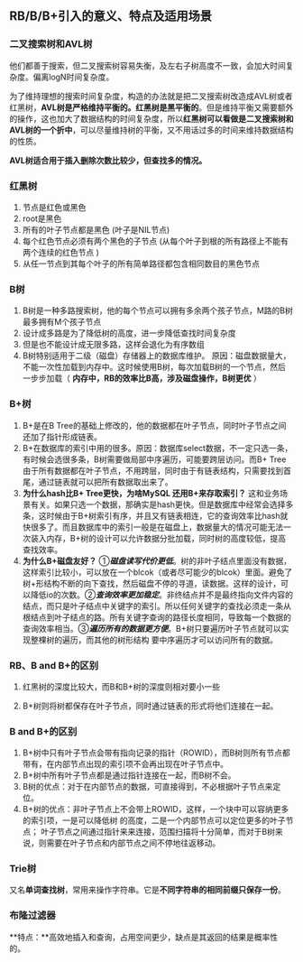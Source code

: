 ## RB/B/B+引入的意义、特点及适用场景

### 二叉搜索树和AVL树

他们都善于搜索，但二叉搜索树容易失衡，及左右子树高度不一致，会加大时间复杂度。偏离logN时间复杂度。

为了维持理想的搜索时间复杂度，构造的办法就是把二叉搜索树改造成AVL树或者红黑树，**AVL树是严格维持平衡的。红黑树是黑平衡的**。但是维持平衡又需要额外的操作，这也加大了数据结构的时间复杂度，所以**红黑树可以看做是二叉搜索树和AVL树的一个折中**，可以尽量维持树的平衡，又不用话过多的时间来维持数据结构的性质。

**AVL树适合用于插入删除次数比较少，但查找多的情况。**





### 红黑树

1. 节点是红色或黑色
2. root是黑色
3. 所有的叶子节点都是黑色 (叶子是NIL节点)
4. 每个红色节点必须有两个黑色的子节点 (从每个叶子到根的所有路径上不能有两个连续的红色节点 )
5. 从任一节点到其每个叶子的所有简单路径都包含相同数目的黑色节点





### B树

1. B树是一种多路搜索树，他的每个节点可以拥有多余两个孩子节点，M路的B树最多拥有M个孩子节点
2. 设计成多路是为了降低树的高度，进一步降低查找时间复杂度
3. 但是也不能设计成无限多路，这样会退化为有序数组
4. B树特别适用于二级（磁盘）存储器上的数据库维护。 原因：磁盘数据量大， 不能一次性加载到内存中。这时候使用B树，每次加载B树的一个节点，然后一步步加载（  **内存中，RB的效率比B高，涉及磁盘操作，B树更优** ）





### B+树

1. B+是在B Tree的基础上修改的，他的数据都在叶子节点，同时叶子节点之间还加了指针形成链表。
2. B+在数据库的索引中用的很多。原因：数据库select数据，不一定只选一条，有时候会选很多条，B树需要做局部中序遍历，可能要跨层访问。而B+ Tree由于所有数据都在叶子节点，不用跨层，同时由于有链表结构，只需要找到首尾，通过链表就可以把所有数据取出来了。
3.  **为什么hash比B+ Tree更快，为啥MySQL 还用B+来存取索引？** 这和业务场景有关。如果只选一个数据，那确实是hash更快。但是数据库中经常会选择多条，这时候由于B+树索引有序，并且又有链表相连，它的查询效率比hash就快很多了。而且数据库中的索引一般是在磁盘上，数据量大的情况可能无法一次装入内存，B+树的设计可以允许数据分批加载，同时树的高度较低，提高查找效率。
4.  **为什么B+磁盘友好？** ①***磁盘读写代价更低***。树的非叶子结点里面没有数据，这样索引比较小，可以放在一个blcok（或者尽可能少的blcok）里面。避免了树+形结构不断的向下查找，然后磁盘不停的寻道，读数据。这样的设计，可以降低io的次数。②***查询效率更加稳定***。非终结点并不是最终指向文件内容的结点，而只是叶子结点中关键字的索引。所以任何关键字的查找必须走一条从根结点到叶子结点的路。所有关键字查询的路径长度相同，导致每一个数据的查询效率相当。③***遍历所有的数据更方便***。B+树只要遍历叶子节点就可以实现整棵树的遍历，而其他的树形结构 要中序遍历才可以访问所有的数据。

### RB、B and B+的区别

1. 红黑树的深度比较大，而B和B+树的深度则相对要小一些

2. B+树则将树都保存在叶子节点，同时通过链表的形式将他们连接在一起。

   

### B and B+的区别

1. B+树中只有叶子节点会带有指向记录的指针（ROWID），而B树则所有节点都带有，在内部节点出现的索引项不会再出现在叶子节点中。
2. B+树中所有叶子节点都是通过指针连接在一起，而B树不会。
3. B树的优点：对于在内部节点的数据，可直接得到，不必根据叶子节点来定位。
4. B+树的优点：非叶子节点上不会带上ROWID，这样，一个块中可以容纳更多的索引项，一是可以降低树 的高度，二是一个内部节点可以定位更多的叶子节点； 叶子节点之间通过指针来来连接，范围扫描将十分简单，而对于B树来说，则需要在叶子节点和内部节点之间不停地往返移动。

### Trie树

又名**单词查找树**，常用来操作字符串。它是**不同字符串的相同前缀只保存一份**。



### 布隆过滤器

**特点：**高效地插入和查询，占用空间更少，缺点是其返回的结果是概率性的。

























